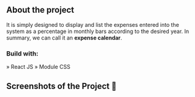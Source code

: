 <h2>About the project</h2>
<p>It is simply designed to display and list the expenses entered into the system as a percentage in monthly bars according to the desired year. In summary, we can call it an <b>expense calendar</b>.</p>

<h3>Build with:</h3>

» React JS
» Module CSS


<h2>Screenshots of the Project 📸</h2>
<br>
<!-- <img src='https://github.com/merthzl98/expense/blob/master/public/add-expensive.png?raw=trueJ'/> -->

